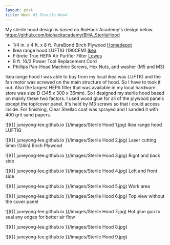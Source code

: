 ```yaml
---
layout: post
title: Week #1 Sterile Hood
---
```


My sterile hood design is based on BioHack Academy's design below.
<https://github.com/biohackacademy/BHA_SterileHood>

- 1/4 in. x 4 ft. x 8 ft. PureBond Birch Plywood [Homedepot](https://www.homedepot.com/p/Columbia-Forest-Products-1-4-in-x-4-ft-x-8-ft-PureBond-Birch-Plywood-165891/100092485)
- Ikea range hood LUFTIG (190CFM) [Ikea](https://www.ikea.com/us/en/catalog/products/20222533/)
- Filtrete True HEPA Air Purifier Filter [Lowes](https://www.lowes.com/pd/Filtrete-True-HEPA-Air-Purifier-Filter/1000772692)
- 8 ft. 16/2 Power Tool Replacement Cord
- Phillips Pan-Head Machine Screws, Hex Nuts, and washer (M5 and M3)

Ikea range hood I was able to buy from my local ikea was LUFTIG and the fan motor was screwed on the main structure of hood. So I have to took it out. Also the largest HEPA filter that was available in my local hardware store was size D (345 x 300 x 36mm). So I designed my sterile hood based on mainly these two factors. I used wood glue for all of the plywood panels except the top/cover panel. It's held by M3 screws so that I could access inside. For finishing, Clear Shellac coat was sprayed and I sanded it with 400 grit sand papers.

![]({{ juneyong-lee.github.io }}/images/Sterile Hood 1.jpg)
Ikea range hood LUFTIG

![]({{ juneyong-lee.github.io }}/images/Sterile Hood 2.jpg)
Laser cutting 5mm (1/4in) Birch Plywood

![]({{ juneyong-lee.github.io }}/images/Sterile Hood 3.jpg)
Rignt and back side

![]({{ juneyong-lee.github.io }}/images/Sterile Hood 4.jpg)
Left and front side

![]({{ juneyong-lee.github.io }}/images/Sterile Hood 5.jpg)
Work area

![]({{ juneyong-lee.github.io }}/images/Sterile Hood 6.jpg)
Top view without the cover panel

![]({{ juneyong-lee.github.io }}/images/Sterile Hood 7.jpg)
Hot glue gun to seal any edges for better air flow

![]({{ juneyong-lee.github.io }}/images/Sterile Hood 8.jpg)

![]({{ juneyong-lee.github.io }}/images/Sterile Hood 9.jpg)



